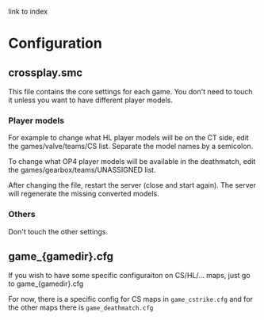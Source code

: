 link to index

#

# Configuration

## crossplay.smc

This file contains the core settings for each game. You don't need to touch it unless you want to have different player models.

### Player models

For example to change what HL player models will be on the CT side, edit the games/valve/teams/CS list. Separate the model names by a semicolon.

To change what OP4 player models will be available in the deathmatch, edit the games/gearbox/teams/UNASSIGNED list.

After changing the file, restart the server (close and start again). The server will regenerate the missing converted models.

### Others

Don't touch the other settings.

## game_{gamedir}.cfg

If you wish to have some specific configuraiton on CS/HL/... maps, just go to game_{gamedir}.cfg

For now, there is a specific config for CS maps in `game_cstrike.cfg` and for the other maps there is `game_deathmatch.cfg`

